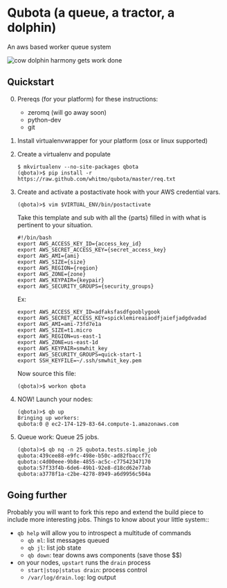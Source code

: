 # Qubota (a queue, a tractor, a dolphin)

An aws based worker queue system

![cow dolphin harmony gets work done](https://pbs.twimg.com/media/A9SjWg2CIAA0aCM.jpg:large)

## Quickstart

 0. Prereqs (for your platform) for these instructions:
    - zeromq (will go away soon)
    - python-dev
    - git
   

 1. Install virtualenvwrapper for your platform (osx or linux supported)
  
 2. Create a virtualenv and populate
 
    ```
    $ mkvirtualenv --no-site-packages qbota
    (qbota)>$ pip install -r https://raw.github.com/whitmo/qubota/master/req.txt
    ```
 3. Create and activate a postactivate hook with your AWS credential vars.
 
     ```
     (qbota)>$ vim $VIRTUAL_ENV/bin/postactivate
     ```

    Take this template and sub with all the {parts} filled in with
    what is pertinent to your situation.
 
    ```
    #!/bin/bash
    export AWS_ACCESS_KEY_ID={access_key_id}
    export AWS_SECRET_ACCESS_KEY={secret_access_key}
    export AWS_AMI={ami}
    export AWS_SIZE={size}
    export AWS_REGION={region}
    export AWS_ZONE={zone}
    export AWS_KEYPAIR={keypair}
    export AWS_SECURITY_GROUPS={security_groups}
    ```
    
    Ex:
    
    ```
    export AWS_ACCESS_KEY_ID=adfaksfasdfgooblygook
    export AWS_SECRET_ACCESS_KEY=spicklemireaiaodfjaiefjadgdvadad
    export AWS_AMI=ami-73fd7e1a
    export AWS_SIZE=t1.micro
    export AWS_REGION=us-east-1
    export AWS_ZONE=us-east-1d
    export AWS_KEYPAIR=smwhit_key
    export AWS_SECURITY_GROUPS=quick-start-1
    export SSH_KEYFILE=~/.ssh/smwhit_key.pem    
    ```
    
    Now source this file:
 
    ```
    (qbota)>$ workon qbota
    ```
  
 4. NOW! Launch your nodes:
 
    ```
    (qbota)>$ qb up
    Bringing up workers: 
    qubota:0 @ ec2-174-129-83-64.compute-1.amazonaws.com    
    ```

 5. Queue work:
    Queue 25 jobs.

    ```
    (qbota)>$ qb nq -n 25 qubota.tests.simple_job
    qubota:439cee88-e9fc-498e-b50c-ad82fbaccf7c
    qubota:c4d00eee-9b8e-4855-ac5c-c77542347170
    qubota:57f33f4b-6de6-49b1-92e8-d18cd62e77ab
    qubota:a3778f1a-c2be-4278-8949-a6d9956c504a
    ```

## Going further

Probably you will want to fork this repo and extend the build piece to include more interesting jobs.  Things to know about your little system::

 * `qb help` will allow you to introspect a multitude of commands
   - `qb ml`: list  messages queued
   - `qb jl`: list job state
   - `qb down`: tear downs aws components (save those $$)
 * on your nodes, `upstart` runs the `drain` process
   - `start|stop|status drain`: process control
   - `/var/log/drain.log`: log output

